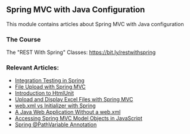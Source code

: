 ## Spring MVC with Java Configuration

This module contains articles about Spring MVC with Java configuration

### The Course

The "REST With Spring" Classes: https://bit.ly/restwithspring

### Relevant Articles: 
- [Integration Testing in Spring](https://www.baeldung.com/integration-testing-in-spring)
- [File Upload with Spring MVC](https://www.baeldung.com/spring-file-upload)
- [Introduction to HtmlUnit](https://www.baeldung.com/htmlunit)
- [Upload and Display Excel Files with Spring MVC](https://www.baeldung.com/spring-mvc-excel-files)
- [web.xml vs Initializer with Spring](https://www.baeldung.com/spring-xml-vs-java-config)
- [A Java Web Application Without a web.xml](https://www.baeldung.com/java-web-app-without-web-xml)
- [Accessing Spring MVC Model Objects in JavaScript](https://www.baeldung.com/spring-mvc-model-objects-js)
- [Spring @PathVariable Annotation](https://www.baeldung.com/spring-pathvariable)
